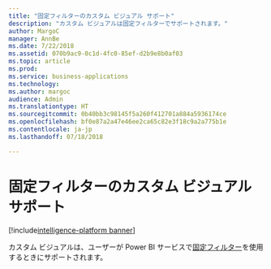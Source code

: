 ```yaml
---
title: "固定フィルターのカスタム ビジュアル サポート"
description: "カスタム ビジュアルは固定フィルターでサポートされます。"
author: MargoC
manager: AnnBe
ms.date: 7/22/2018
ms.assetid: 070b9ac9-0c1d-4fc0-85ef-d2b9e8b0af03
ms.topic: article
ms.prod: 
ms.service: business-applications
ms.technology: 
ms.author: margoc
audience: Admin
ms.translationtype: HT
ms.sourcegitcommit: 0b40bb3c98145f5a260f412701a884a5936174ce
ms.openlocfilehash: bf0e87a2a47e46ee2ca65c82e3f18c9a2a775b1e
ms.contentlocale: ja-jp
ms.lasthandoff: 07/18/2018

---
```

# <a name="custom-visual-support-for-persistent-filters"></a>固定フィルターのカスタム ビジュアル サポート

[!include[intelligence-platform banner](../../includes/intelligence-platform.md)]



カスタム ビジュアルは、ユーザーが Power BI サービスで[固定フィルター](https://powerbi.microsoft.com/en-us/blog/announcing-persistent-filters-in-the-service/)を使用するときにサポートされます。

